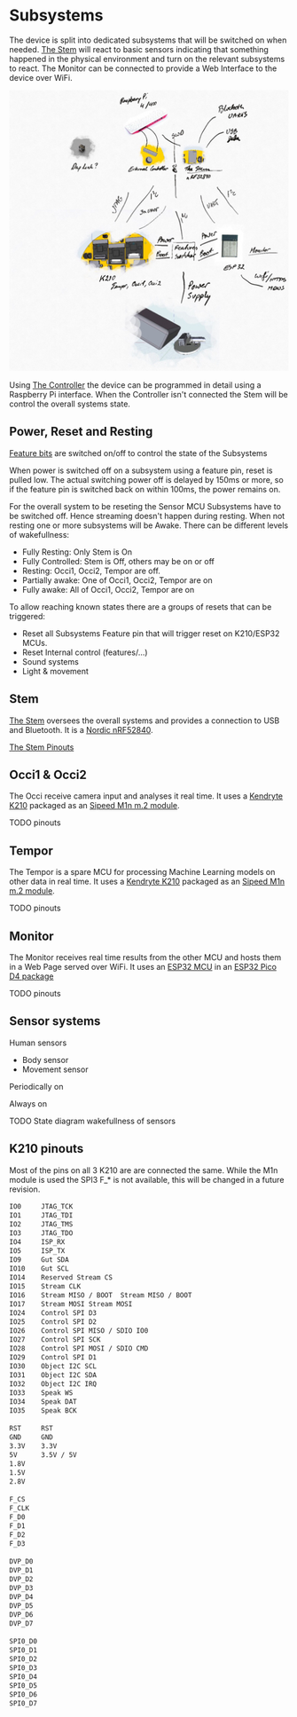 # Subsystems

The device is split into dedicated subsystems that will be switched on when needed. 
[The Stem](./STEM.md) will react to basic sensors indicating that something happened in the physical environment and turn on
the relevant subsystems to react.
The Monitor can be connected to provide a Web Interface to the device over WiFi.

![Subsystems](./brain-subsystems.jpg)

Using [The Controller](./CONTROLLER.md) the device can be programmed in detail using a Raspberry Pi interface.
When the Controller isn't connected the Stem will be control the overall systems state.


## Power, Reset and Resting

[Feature bits](./FEATURES.md) are switched on/off to control the state of the Subsystems

When power is switched off on a subsystem using a feature pin, reset is pulled low. The actual switching power off is
delayed by 150ms or more, so if the feature pin is switched back on within 100ms, the power remains on.

For the overall system to be reseting the Sensor MCU Subsystems have to be switched off. 
Hence streaming doesn't happen during resting. 
When not resting one or more subsystems will be Awake. There can be different levels of wakefullness:

* Fully Resting: Only Stem is On 
* Fully Controlled: Stem is Off, others may be on or off
* Resting: Occi1, Occi2, Tempor are off.
* Partially awake: One of Occi1, Occi2, Tempor are on
* Fully awake: All of Occi1, Occi2, Tempor are on

To allow reaching known states there are a groups of resets that can be triggered:

* Reset all Subsystems
    Feature pin that will trigger reset on K210/ESP32 MCUs.
* Reset Internal control (features/...)
* Sound systems
* Light & movement


## Stem

[The Stem](./STEM.md) oversees the overall systems and provides a connection to USB and Bluetooth. It is a [Nordic nRF52840](./datasheets/nRF52840_PS_v1.0.pdf).

[The Stem Pinouts](./STEM.md#Pinouts)


## Occi1 & Occi2

The Occi receive camera input and analyses it real time. It uses a [Kendryte K210](./datasheets/kendryte_datasheet_20181011163248_en.pdf) packaged as an [Sipeed M1n m.2 module](./datasheets/sipeed_m1n_ggs_v1.0.pdf).

TODO pinouts

## Tempor

The Tempor is a spare MCU for processing Machine Learning models on other data in real time. It uses a [Kendryte K210](./datasheets/kendryte_datasheet_20181011163248_en.pdf) packaged as an [Sipeed M1n m.2 module](./datasheets/sipeed_m1n_ggs_v1.0.pdf).

TODO pinouts

## Monitor

The Monitor receives real time results from the other MCU and hosts them in a Web Page served over WiFi.
It uses an [ESP32 MCU](./datasheets/esp32_datasheet_en.pdf)  in an [ESP32 Pico D4 package](./datasheets/esp32-pico-d4_datasheet_en.pdf)

TODO pinouts

## Sensor systems

Human sensors
- Body sensor
- Movement sensor

Periodically on

Always on

TODO State diagram wakefullness of sensors


## K210 pinouts

Most of the pins on all 3 K210 are are connected the same. While the M1n module is used the SPI3 F_*
is not available, this will be changed in a future revision.

```	    	    
IO0	    JTAG_TCK	
IO1	    JTAG_TDI	
IO2	    JTAG_TMS	
IO3	    JTAG_TDO	
IO4	    ISP_RX	    
IO5	    ISP_TX	    
IO9	    Gut SDA	   
IO10	Gut SCL	   
IO14	Reserved Stream CS	
IO15	Stream CLK	
IO16	Stream MISO / BOOT	Stream MISO / BOOT
IO17	Stream MOSI	Stream MOSI
IO24	Control SPI D3	
IO25	Control SPI D2	
IO26	Control SPI MISO / SDIO IO0	
IO27	Control SPI SCK		
IO28	Control SPI MOSI / SDIO CMD
IO29	Control SPI D1	
IO30	Object I2C SCL	
IO31	Object I2C SDA	
IO32	Object I2C IRQ	
IO33	Speak WS
IO34	Speak DAT
IO35	Speak BCK
				
RST	    RST
GND	    GND
3.3V	3.3V	
5V	    3.5V / 5V	
1.8V		
1.5V		
2.8V		
				
F_CS		
F_CLK		
F_D0		
F_D1		
F_D2		
F_D3		
		
DVP_D0		
DVP_D1		
DVP_D2		
DVP_D3		
DVP_D4		
DVP_D5		
DVP_D6		
DVP_D7		
		
SPI0_D0		
SPI0_D1		
SPI0_D2		
SPI0_D3		
SPI0_D4		
SPI0_D5		
SPI0_D6		
SPI0_D7		
```		